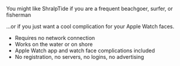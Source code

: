 You might like ShralpTide if you are a frequent beachgoer, surfer, or fisherman

...or if you just want a cool complication for your Apple Watch faces.

- Requires no network connection
- Works on the water or on shore
- Apple Watch app and watch face complications included
- No registration, no servers, no logins, no advertising
